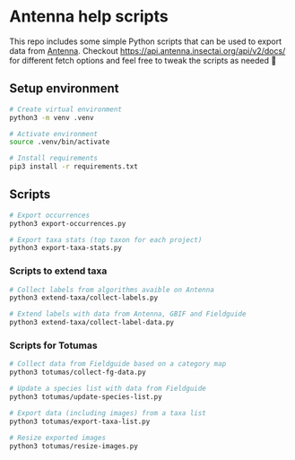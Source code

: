# Antenna help scripts

This repo includes some simple Python scripts that can be used to export data from [Antenna](https://antenna.insectai.org). Checkout https://api.antenna.insectai.org/api/v2/docs/ for different fetch options and feel free to tweak the scripts as needed 🦋

## Setup environment

```bash
# Create virtual environment
python3 -m venv .venv

# Activate environment
source .venv/bin/activate

# Install requirements
pip3 install -r requirements.txt
```

## Scripts

```bash
# Export occurrences
python3 export-occurrences.py

# Export taxa stats (top taxon for each project)
python3 export-taxa-stats.py
```

### Scripts to extend taxa

```bash
# Collect labels from algorithms avaible on Antenna
python3 extend-taxa/collect-labels.py

# Extend labels with data from Antenna, GBIF and Fieldguide
python3 extend-taxa/collect-label-data.py
```

### Scripts for Totumas

```bash
# Collect data from Fieldguide based on a category map
python3 totumas/collect-fg-data.py

# Update a species list with data from Fieldguide
python3 totumas/update-species-list.py

# Export data (including images) from a taxa list
python3 totumas/export-taxa-list.py

# Resize exported images
python3 totumas/resize-images.py
```
